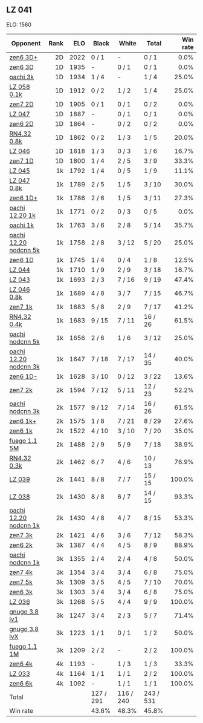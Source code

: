## LZ 041 ##

ELO: 1560

Opponent | Rank | ELO | Black | White | Total | Win rate
---------|-----:|----:|-------|-------|-------|-------:
[zen6 3D+](zen6%203D+.md) | 2D | 2022 | 0 / 1 | - | 0 / 1 | 0.0%
[zen6 3D](zen6%203D.md) | 1D | 1935 | - | 0 / 1 | 0 / 1 | 0.0%
[pachi 3k](pachi%203k.md) | 1D | 1934 | 1 / 4 | - | 1 / 4 | 25.0%
[LZ 058 0.1k](LZ%20058%200.1k.md) | 1D | 1912 | 0 / 2 | 1 / 2 | 1 / 4 | 25.0%
[zen7 2D](zen7%202D.md) | 1D | 1905 | 0 / 1 | 0 / 1 | 0 / 2 | 0.0%
[LZ 047](LZ%20047.md) | 1D | 1887 | - | 0 / 1 | 0 / 1 | 0.0%
[zen6 2D](zen6%202D.md) | 1D | 1864 | - | 0 / 2 | 0 / 2 | 0.0%
[RN4.32 0.8k](RN4.32%200.8k.md) | 1D | 1862 | 0 / 2 | 1 / 3 | 1 / 5 | 20.0%
[LZ 046](LZ%20046.md) | 1D | 1818 | 1 / 3 | 0 / 3 | 1 / 6 | 16.7%
[zen7 1D](zen7%201D.md) | 1D | 1800 | 1 / 4 | 2 / 5 | 3 / 9 | 33.3%
[LZ 045](LZ%20045.md) | 1k | 1792 | 1 / 4 | 0 / 5 | 1 / 9 | 11.1%
[LZ 047 0.8k](LZ%20047%200.8k.md) | 1k | 1789 | 2 / 5 | 1 / 5 | 3 / 10 | 30.0%
[zen6 1D+](zen6%201D+.md) | 1k | 1786 | 2 / 6 | 1 / 5 | 3 / 11 | 27.3%
[pachi 12.20 1k](pachi%2012.20%201k.md) | 1k | 1771 | 0 / 2 | 0 / 3 | 0 / 5 | 0.0%
[pachi 1k](pachi%201k.md) | 1k | 1763 | 3 / 6 | 2 / 8 | 5 / 14 | 35.7%
[pachi 12.20 nodcnn 5k](pachi%2012.20%20nodcnn%205k.md) | 1k | 1758 | 2 / 8 | 3 / 12 | 5 / 20 | 25.0%
[zen6 1D](zen6%201D.md) | 1k | 1745 | 1 / 4 | 0 / 4 | 1 / 8 | 12.5%
[LZ 044](LZ%20044.md) | 1k | 1710 | 1 / 9 | 2 / 9 | 3 / 18 | 16.7%
[LZ 043](LZ%20043.md) | 1k | 1693 | 2 / 3 | 7 / 16 | 9 / 19 | 47.4%
[LZ 046 0.8k](LZ%20046%200.8k.md) | 1k | 1689 | 4 / 8 | 3 / 7 | 7 / 15 | 46.7%
[zen7 1k](zen7%201k.md) | 1k | 1683 | 5 / 8 | 2 / 9 | 7 / 17 | 41.2%
[RN4.32 0.4k](RN4.32%200.4k.md) | 1k | 1683 | 9 / 15 | 7 / 11 | 16 / 26 | 61.5%
[pachi nodcnn 5k](pachi%20nodcnn%205k.md) | 1k | 1656 | 2 / 6 | 1 / 6 | 3 / 12 | 25.0%
[pachi 12.20 nodcnn 3k](pachi%2012.20%20nodcnn%203k.md) | 1k | 1647 | 7 / 18 | 7 / 17 | 14 / 35 | 40.0%
[zen6 1D-](zen6%201D-.md) | 1k | 1628 | 3 / 10 | 0 / 12 | 3 / 22 | 13.6%
[zen7 2k](zen7%202k.md) | 2k | 1594 | 7 / 12 | 5 / 11 | 12 / 23 | 52.2%
[pachi nodcnn 3k](pachi%20nodcnn%203k.md) | 2k | 1577 | 9 / 12 | 7 / 14 | 16 / 26 | 61.5%
[zen6 1k+](zen6%201k+.md) | 2k | 1575 | 1 / 8 | 7 / 21 | 8 / 29 | 27.6%
[zen6 1k](zen6%201k.md) | 2k | 1522 | 4 / 10 | 3 / 10 | 7 / 20 | 35.0%
[fuego 1.1 5M](fuego%201.1%205M.md) | 2k | 1488 | 2 / 9 | 5 / 9 | 7 / 18 | 38.9%
[RN4.32 0.3k](RN4.32%200.3k.md) | 2k | 1462 | 6 / 7 | 4 / 6 | 10 / 13 | 76.9%
[LZ 039](LZ%20039.md) | 2k | 1441 | 8 / 8 | 7 / 7 | 15 / 15 | 100.0%
[LZ 038](LZ%20038.md) | 2k | 1430 | 8 / 8 | 6 / 7 | 14 / 15 | 93.3%
[pachi 12.20 nodcnn 1k](pachi%2012.20%20nodcnn%201k.md) | 2k | 1430 | 4 / 8 | 4 / 7 | 8 / 15 | 53.3%
[zen7 3k](zen7%203k.md) | 2k | 1421 | 4 / 6 | 3 / 6 | 7 / 12 | 58.3%
[zen6 2k](zen6%202k.md) | 3k | 1387 | 4 / 4 | 4 / 5 | 8 / 9 | 88.9%
[pachi nodcnn 1k](pachi%20nodcnn%201k.md) | 3k | 1355 | 2 / 4 | 2 / 4 | 4 / 8 | 50.0%
[zen7 4k](zen7%204k.md) | 3k | 1354 | 3 / 4 | 3 / 4 | 6 / 8 | 75.0%
[zen7 5k](zen7%205k.md) | 3k | 1309 | 3 / 5 | 4 / 5 | 7 / 10 | 70.0%
[zen6 3k](zen6%203k.md) | 3k | 1303 | 3 / 4 | 3 / 4 | 6 / 8 | 75.0%
[LZ 036](LZ%20036.md) | 3k | 1268 | 5 / 5 | 4 / 4 | 9 / 9 | 100.0%
[gnugo 3.8 lv1](gnugo%203.8%20lv1.md) | 3k | 1247 | 3 / 4 | 2 / 3 | 5 / 7 | 71.4%
[gnugo 3.8 lvX](gnugo%203.8%20lvX.md) | 3k | 1223 | 1 / 1 | 0 / 1 | 1 / 2 | 50.0%
[fuego 1.1 1M](fuego%201.1%201M.md) | 3k | 1209 | 2 / 2 | - | 2 / 2 | 100.0%
[zen6 4k](zen6%204k.md) | 4k | 1193 | - | 1 / 3 | 1 / 3 | 33.3%
[LZ 033](LZ%20033.md) | 4k | 1164 | 1 / 1 | 1 / 1 | 2 / 2 | 100.0%
[zen6 6k](zen6%206k.md) | 4k | 1092 | - | 1 / 1 | 1 / 1 | 100.0%
Total | | | 127 / 291 | 116 / 240 | 243 / 531 | 
Win rate| | | 43.6% | 48.3% | 45.8% | 
